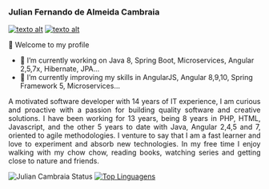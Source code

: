 ### Julian Fernando de Almeida Cambraia 
[![texto alt](https://img.icons8.com/color/32/000000/linkedin-circled.png)](https://www.linkedin.com/in/julian-fernando-602a5739) [![texto alt](https://img.icons8.com/color/32/000000/gmail.png)](https://www.gmail.com)


👋 Welcome to my profile

- 🔭 I’m currently working on Java 8, Spring Boot, Microservices, Angular 2,5,7x, Hibernate, JPA...
- 🌱 I’m currently improving my skills in AngularJS, Angular 8,9,10, Spring Framework 5, Microservices...

<p style='text-align: justify;'>
  A motivated software developer with 14 years of IT experience, I am curious and proactive with a passion for building quality software and creative solutions. 
  I have been working for 13 years, being 8 years in PHP, HTML, Javascript, and the other 5 years to date with Java, Angular 2,4,5 and 7, oriented to agile methodologies. 
  I venture to say that I am a fast learner and love to experiment and absorb new technologies. 
  In my free time I enjoy walking with my chow chow, reading books, watching series and getting close to nature and friends.</p>

<!--
**JulianCambraia/JulianCambraia** is a ✨ _special_ ✨ repository because its `README.md` (this file) appears on your GitHub profile.

Here are some ideas to get you started:

- 🔭 I’m currently working on ...
- 🌱 I’m currently learning ...
- 👯 I’m looking to collaborate on ...
- 🤔 I’m looking for help with ...
- 💬 Ask me about ...
- 📫 How to reach me: ...
- 😄 Pronouns: ...
- ⚡ Fun fact: ...
-->
![Julian Cambraia Status](https://github-readme-stats.vercel.app/api?username=juliancambraia&show_icons=true)
[![Top Linguagens](https://github-readme-stats.vercel.app/api/top-langs/?username=juliancambraia&layout=compact)](https://github.com/anuraghazra/github-readme-stats)
